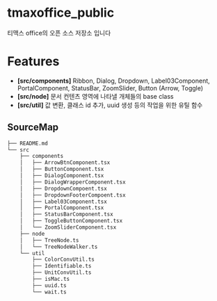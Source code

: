 # tmaxoffice_public
티맥스 office의 오픈 소스 저장소 입니다

# Features
- <b>[src/components]</b> Ribbon, Dialog, Dropdown, Label03Component, PortalComponent, StatusBar, ZoomSlider, Button (Arrow, Toggle)
- <b>[src/node]</b> 문서 컨텐츠 영역에 나타낼 개체들의 base class
- <b>[src/util]</b> 값 변환, 클래스 id 추가, uuid 생성 등의 작업을 위한 유틸 함수

## SourceMap

```bash
├── README.md
└── src
    ├── components
    │   ├── ArrowBtnComponent.tsx
    │   ├── ButtonComponent.tsx
    │   ├── DialogComponent.tsx
    │   ├── DialogWrapperComponent.tsx
    │   ├── DropdownCompoent.tsx
    │   ├── DropdownFooterCompoent.tsx
    │   ├── Label03Component.tsx
    │   ├── PortalComponent.tsx
    │   ├── StatusBarComponent.tsx
    │   ├── ToggleButtonComponent.tsx
    │   └── ZoomSliderComponent.tsx
    ├── node
    │   ├── TreeNode.ts
    │   └── TreeNodeWalker.ts
    └── util
        ├── ColorConvUtil.ts
        ├── Identifiable.ts
        ├── UnitConvUtil.ts
        ├── isMac.ts
        ├── uuid.ts
        └── wait.ts
```
